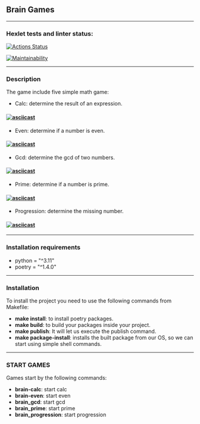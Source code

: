 ## Brain Games
___

### Hexlet tests and linter status:
[![Actions Status](https://github.com/DyakonovVitaliy/python-project-49/workflows/hexlet-check/badge.svg)](https://github.com/DyakonovVitaliy/python-project-49/actions)

[![Maintainability](https://api.codeclimate.com/v1/badges/0a1af83ff73b41fdfabb/maintainability)](https://codeclimate.com/github/DyakonovVitaliy/python-project-49/maintainability)
___
### Description
The game include five simple math game:
- Calc: determine the result of an expression.
#### [![asciicast](https://asciinema.org/a/yXE2WUaX2gtKIoZQ5nVrWtHeQ.svg)](https://asciinema.org/a/yXE2WUaX2gtKIoZQ5nVrWtHeQ)
- Even: determine if a number is even.
#### [![asciicast](https://asciinema.org/a/oXXvXQcq6e6x64IavDqAY6aOh.svg)](https://asciinema.org/a/oXXvXQcq6e6x64IavDqAY6aOh)
- Gcd: determine the gcd of two numbers.
#### [![asciicast](https://asciinema.org/a/TYIRF8d0WbIgSmpQiPrPiat0f.svg)](https://asciinema.org/a/TYIRF8d0WbIgSmpQiPrPiat0f)
- Prime: determine if a number is prime.
#### [![asciicast](https://asciinema.org/a/IWxUvp1ArlJN23Q4rdD0gnqOz.svg)](https://asciinema.org/a/IWxUvp1ArlJN23Q4rdD0gnqOz)
- Progression: determine the missing number.
#### [![asciicast](https://asciinema.org/a/JiJ3RI9fj4hDmxLQKjnDeIK5Z.svg)](https://asciinema.org/a/JiJ3RI9fj4hDmxLQKjnDeIK5Z)
___
### Installation requirements
- python = "^3.11"
- poetry = "^1.4.0"
___
### Installation
To install the project you need to use the following commands from Makefile:  

- __make install__: to install poetry packages.   
- __make build__: to build your packages inside your project.   
- __make publish__: It will let us execute the publish command.  
- __make package-install__: installs the built package from our OS, so we can start using simple shell commands.  
___
### START GAMES
Games start by the following commands:  

- __brain-calc__: start calc  
- __brain-even__: start even  
- __brain_gcd__: start gcd  
- __brain_prime__: start prime  
- __brain_progression__: start progression   

